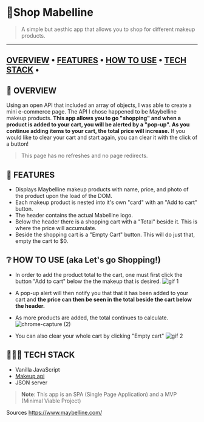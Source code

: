 # 💄Shop Mabelline
> A simple but aesthic app that allows you to shop for different makeup products.
---
[OVERVIEW](https://github.com/KollerCode/Shopping-Project#overview) • 
[FEATURES](https://github.com/KollerCode/Shopping-Project#features) • 
[HOW TO USE](https://github.com/KollerCode/Shopping-Project#how-to-use-lets-go-shopping) • 
[TECH STACK](https://github.com/KollerCode/Shopping-Project#tech-stack) • 
---
## 📖 OVERVIEW 
Using an open API that included an array of objects, I was able to create a mini e-commerce page. The API I chose happened to be Maybelline makeup products. **This app allows you to go "shopping" and when a product is added to your cart, you will be alerted by a "pop-up". As you continue adding items to your cart, the total price will increase.** If you would like to clear your cart and start again, you can clear it with the click of a button! 

>This page has no refreshes and no page redirects. 

## 🌟 FEATURES
- Displays Maybelline makeup products with name, price, and photo of the product upon the load of the DOM.
- Each makeup product is nested into it's own "card" with an "Add to cart" button. 
- The header contains the actual Mabelline logo.
- Below the header there is a shopping cart with a "Total" beside it. This is where the price will accumulate. 
- Beside the shopping cart is a "Empty Cart" button. This will do just that, empty the cart to $0. 

## ❔ HOW TO USE (aka Let's go Shopping!)

* In order to add the product total to the cart, one must first click the button "Add to cart" below the the makeup that is desired.
![gif 1](https://user-images.githubusercontent.com/90989922/150364639-518eb581-2011-46bc-9e0a-be55aa7807b0.gif)
* A pop-up alert will then notify you that that it has been added to your cart and **the price can then be seen in the total beside the cart below the header.**
* As more products are added, the total continues to calculate. 
![chrome-capture (2)](https://user-images.githubusercontent.com/90989922/150367307-c3ba2d60-2918-407c-b1ad-39b541920a65.gif)

* You can also clear your whole cart by clicking "Empty cart"
![gif 2](https://user-images.githubusercontent.com/90989922/150365464-158f6e26-59ad-4782-9e55-06dbd9f6080d.gif)

## 👩🏽‍💻 TECH STACK
- Vanilla JavaScript
- [Makeup api](http://makeup-api.herokuapp.com/api/v1/products.json?brand=maybelline)
- JSON server

>**Note**: This app is an SPA (Single Page Application) and a MVP (Minimal Viable Project)

Sources
https://www.maybelline.com/